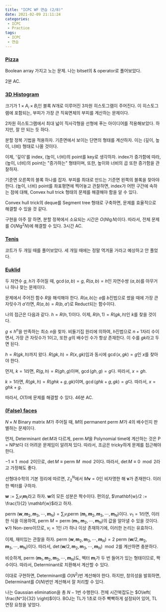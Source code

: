 ```yaml
---
title: "ICPC WF 연습 (2/8)"
date: 2021-02-09 21:11:24
categories:
 - ICPC
 - Practice
tags:
 - ICPC
 - 연습
---
```


### [Pizza](https://www.acmicpc.net/problem/20660)

Boolean array 가지고 노는 문제. 나는 bitset의 & operator로 풀어보았다.

2분 AC.



### [3D Histogram](https://www.acmicpc.net/problem/20197)

크기가 $1 \times A_i \times B_i$인 블록 $N$개로 이루어진 3차원 히스토그램이 주어진다. 이 히스토그램에 포함되는, 부피가 가장 큰 직육면체의 부피를 계산하는 문제이다.

2차원 히스토그램에서 최대 넓이 직사각형을 선형에 푸는 아이디어를 적용해보았다. 하지만, 잘 안 되는 듯 하다.

분할 정복 기법을 적용하자. 기준면에서 보이는 단면의 형태를 계산하자. 이는 (깊이, 높이, 너비) 형태로 나올 것이다.

이제, '깊이'를 index, (높이, 너비)의 point를 key로 생각하자. index가 증가함에 따라, (높이, 너비)의 point는 "증가하는" 형태이며, 또한, 높이와 너비의 곱 또한 증가함을 관찰하자.

기준면 오른쪽의 블록 하나를 잡자. 부피를 최대로 만드는 기준면 왼쪽의 블록을 찾아야 한다. (높이, 너비) point를 좌표평면에 찍어놓고 관찰하면, index가 어떤 구간에 속하는 점에 대해, Convex hull trick 형태의 문제를 해결해야 함을 알 수 있다.

Convex hull trick의 deque를 Segment tree 형태로 구축하면, 문제를 효율적으로 해결할 수 있을 것 같다.

구현을 아주 잘 하면, 분할 정복에서 소요되는 시간은 $O\left( N \lg N \right)$이다. 따라서, 전체 문제를 $O\left( N \lg^2 N \right)$에 해결할 수 있다. 3시간 AC.



### [Tenis](https://www.acmicpc.net/problem/20199)

코트가 두 개일 때를 풀어보았다. 세 개일 때에는 정말 역겨울 거라고 예상하고 안 풀었다.



### [Euklid](https://www.acmicpc.net/problem/20202)

두 자연수 $g$, $h$가 주어질 때, $\gcd (a, b) = g$, $R(a, b) = h$인 자연수쌍 $(a, b)$를 아무거나 하나 찾는 문제이다.

문제에서 주어진 함수 $R$을 해석해야 한다. $R(a, b)$는 $a$를 $b$진법으로 썼을 때에 가장 큰 자릿수가 $a'$라면, $R(a, b) = R(b, a')$로 Reduct되는 함수이다.

나의 접근은 다음과 같다. $h = R(h, 1)$이다. 이제, $R(h, 1) = R(gk, h)$인 $k$를 찾을 것이다.

$g \le h^n$을 만족하는 최소 $n$을 찾자. 비둘기집 원리에 의하여, $h$진법으로 $n+1$자리 수이면서, 가장 큰 자릿수가 1이고, 또한 $g$의 배수인 수가 항상 존재한다. 이 수를 $gk$라고 두면 된다.

$h = R(gk, h)$까지 왔다. $R(gk, h) = R(x, gk)$임과 동시에 $\gcd (x, gk) = g$인 $x$를 찾아야 한다.

먼저, $k = 1$라면, $R(g, h) = R(gh, g)$이며, $\gcd (gh, g) = g$다. 따라서, $x = gh$.

$k > 1$라면, $R(gk, h) = R(ghk + g, gk)$이며, $\gcd (ghk + g, gk) = g$다. 따라서, $x = ghk + g$.

따라서, $O(1)$에 문제를 해결할 수 있다. 46분 AC.



### [(False) faces](https://www.acmicpc.net/problem/7875)

$N \times N$ Binary matrix $M$가 주어질 때, $M$의 permanent $\text{perm } M$가 4의 배수인지 판별하는 문제이다.

먼저, Determinant $\det M$과 다르게, $\text{perm } M$을 Polynomial time에 계산하는 것은 P = NP보다 더 어려운 문제임이 알려져 있다. 따라서, 조금은 tricky하게 문제를 접근해야 한다.

$-1 \equiv 1 \mod 2$이므로, $\det M \equiv \text{perm } M \mod 2$이다. 따라서, $\det M \equiv 0 \mod 2$라고 가정해도 좋다.

선형대수학의 기본 정리에 따르면, $\mathbb{Z}_2^N$에서 $M\mathbf{v} = 0$인 비자명한 해 $\mathbf{v}$가 존재한다. 이러한 벡터를 구하자.

$\mathbf{w} := \sum_ {i} v_i \mathbf{m}_i$라고 하자. $\mathbf{w}$의 모든 성분은 짝수이다. 편의상, $\mathbf{w}/2 := \frac{1}{2} \mathbf{w}$라고 하자.

$\text{perm } \left( \mathbf{w}, \mathbf{m}_ 2, \mathbf{m}_ 3, \cdots, \mathbf{m}_ N \right) = \sum_ {i} v_ i \text{perm } \left( \mathbf{m}_ i, \mathbf{m}_ 2, \mathbf{m}_ 3, \cdots, \mathbf{m}_ N \right)$이다. $v_1 = 1$라면, 이러한 식을 이용하여, $\text{perm } M = \text{perm } \left( \mathbf{m}_ 1, \mathbf{m}_ 2, \cdots, \mathbf{m}_ N \right)$의 값을 알아낼 수 있을 것이다. $\mathbf{v}$가 Non-zero이므로, $v_i = 1$인 $i$가 하나 이상 존재하기에, 이러한 논리는 유효하다.

이제, 재미있는 관찰을 하자. $\text{perm } \left( \mathbf{w}, \mathbf{m}_ 2, \mathbf{m}_ 3, \cdots, \mathbf{m}_ N \right) = 2 \text{ perm } \left( \mathbf{w}/2, \mathbf{m}_ 2, \mathbf{m}_ 3, \cdots, \mathbf{m}_ N \right)$이다. 따라서, $\det \left( \mathbf{w}/2, \mathbf{m}_ 2, \mathbf{m}_ 3, \cdots, \mathbf{m}_ N \right) \mod 2$를 계산하면 충분하다.

비슷하게, $\text{perm } \left( \mathbf{m}_ 1, \mathbf{m}_ 2, \mathbf{m}_ 3, \cdots, \mathbf{m}_ N \right)$도, 벡터 $\mathbf{m}_i$가 두 번 들어가 있는 형태이므로, 짝수이다. 따라서, Determinant로 치환해서 계산할 수 있다.

이대로 구현하면, Determinant를 $O\left( N^2 \right)$번 계산해야 한다. 하지만, 창의성을 발휘하면, Determinant를 $O(N)$번만 계산해서 잘 처리할 수 있다.

나는 Gaussian elimination을 총 $N-1$번 수행한다. 전체 시간복잡도는 $O\left( \frac{N^3}{32} \right)$이다. BOJ는 TL가 1초로 아주 빡빡하게 설정되어 있어, TL 연장 요청을 넣었다.